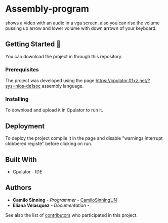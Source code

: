# Assembly-program

shows a video with an audio in a vga screen, also you can rise the volume pussing up arrow and lower volume with down arrown of your keyboard.

## Getting Started 🚀

You can download the project in through this repository.

### Prerequisites

The project was developed using the page https://cpulator.01xz.net/?sys=nios-de1soc assembly language.

### Installing

To download and upload it in Cpulator to run it.

## Deployment

To deploy the project compile it in the page and disable "warnings interrupt clobbered registe" before clicking on run.

## Built With

* Cpulator - IDE

## Authors

* **Camilo Sinning** - *Programmer* - [CamiloSinningUN](https://github.com/CamiloSinningUN)
* **Eliana Velasquez** - *Documentation* -

See also the list of [contributors](https://github.com/CamiloSinningUN/Assembly-program/contributors) who participated in this project.

